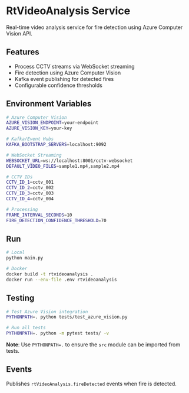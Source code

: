 # RtVideoAnalysis Service

Real-time video analysis service for fire detection using Azure Computer Vision API.

## Features

- Process CCTV streams via WebSocket streaming
- Fire detection using Azure Computer Vision
- Kafka event publishing for detected fires
- Configurable confidence thresholds

## Environment Variables

```bash
# Azure Computer Vision
AZURE_VISION_ENDPOINT=your-endpoint
AZURE_VISION_KEY=your-key

# Kafka/Event Hubs
KAFKA_BOOTSTRAP_SERVERS=localhost:9092

# WebSocket Streaming
WEBSOCKET_URL=ws://localhost:8001/cctv-websocket
DEFAULT_VIDEO_FILES=sample1.mp4,sample2.mp4

# CCTV IDs
CCTV_ID_1=cctv_001
CCTV_ID_2=cctv_002
CCTV_ID_3=cctv_003
CCTV_ID_4=cctv_004

# Processing
FRAME_INTERVAL_SECONDS=10
FIRE_DETECTION_CONFIDENCE_THRESHOLD=70
```

## Run

```bash
# Local
python main.py

# Docker
docker build -t rtvideoanalysis .
docker run --env-file .env rtvideoanalysis
```

## Testing

```bash
# Test Azure Vision integration
PYTHONPATH=. python tests/test_azure_vision.py

# Run all tests
PYTHONPATH=. python -m pytest tests/ -v
```

**Note**: Use `PYTHONPATH=.` to ensure the `src` module can be imported from tests.

## Events

Publishes `rtVideoAnalysis.fireDetected` events when fire is detected.
